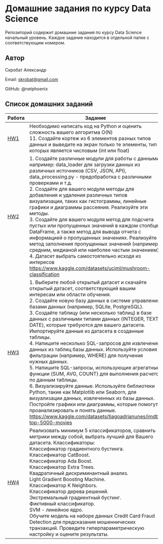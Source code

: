 # Домашние задания по курсу Data Science
Репозиторий содержит домашние задания по курсу Data Science начальный уровень. Каждое задание находится в отдельной папке с соответствующим номером.

## Автор
Скробат Александр

Email: skrobat@gmail.com

GitHub: @netphoenix

## Список домашних заданий

| Работа | Задание |
|----------|--------|
| [HW1](hw1/work01.ipynb) | Необходимо написать код на Python и оценить сложность вашего алгоритма О(N)<br>11. Создайте кортеж из 6 элементов разных типов данных и выведите на экран только те элементы, тип которых является числовым (int или float) |
| [HW2](hw2/ds_hw2_1.ipynb) | 1. Создайте различные модули для работы с данными, например: data_loader для загрузки данных из различных источников (CSV, JSON, API), data_processing.py - предобработка с различными проверками и т.д. <br>2. Создайте для вашего модуля методы для добавления и удаления различных типов визуализации, таких как гистограммы, линейные графики и диаграммы рассеяния. Реализуйте эти методы. <br>3. Создайте для вашего модуля метод для подсчета пустых или пропущенных значений в каждом столбце DataFrame, а также метод для вывода отчета с информацией о пропущенных значениях. Реализуйте метод заполнения пропущенных значений (например: средним, медианой или наиболее частым значением).<br>4. Датасет выбрать самостоятельно исходя из интересов <br>https://www.kaggle.com/datasets/uciml/mushroom-classification |
| [HW3](hw3/ds_hw3.ipynb) | 1. Выберите любой открытый датасет и скачайте открытый датасет, соответствующий вашим интересам или области обучения.<br>2. Создайте новую базу данных в системе управления базами данных (например, SQLite, PostgreSQL).<br>3. Создайте таблицу (или несколько таблиц) в базе данных с различными типами данных (INTEGER, TEXT, DATE), которые требуются для вашего датасета. Импортируйте данные из датасета в созданные таблицы.<br>4. Напишите несколько SQL-запросов для извлечения данных из таблиц базы данных. Используйте условия фильтрации (например, WHERE) для получения нужных данных.<br>5. Напишите SQL-запросы, использующие агрегатные функции (SUM, AVG, COUNT) для выполнения расчетов по данным таблицы.<br>6. Визуализируйте данные. Используйте библиотеки Python, такие как Matplotlib или Seaborn, для визуализации данных, извлеченных из базы данных. Постройте графики или диаграммы, которые помогут проанализировать и понять данные.<br>https://www.kaggle.com/datasets/tiagoadrianunes/imdb-top-5000-movies|
| [HW4](hw4/ds_hw4.ipynb) | Реализовать минимум 5 классификаторов, сравнить метрики между собой, выбрать лучший для Вашего датасета. Классификаторы:<br>Классификатор градиентного бустинга.<br>Классификатор CatBoost.<br>Классификатор Ada Boost.<br>Классификатор Extra Trees.<br>Квадратичный дискриминантный анализ.<br>Light Gradient Boosting Machine.<br>Классификатор K Neighbors.<br>Классификатор дерева решений.<br>Экстремальный градиентный бустинг.<br>Фиктивный классификатор.<br>SVM - линейное ядро.<br>Обучите модель на наборе данных Credit Card Fraud Detection для предсказания мошеннических транзакций. Проведите гиперпараметрическую настройку и оцените результаты.|

